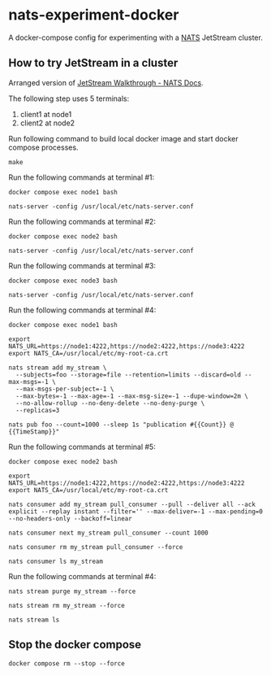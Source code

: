 nats-experiment-docker
======================

A docker-compose config for experimenting with a [NATS](https://nats.io/) JetStream cluster.

## How to try JetStream in a cluster

Arranged version of [JetStream Walkthrough - NATS Docs](https://docs.nats.io/nats-concepts/jetstream/js_walkthrough).

The following step uses 5 terminals:

1. client1 at node1
2. client2 at node2

Run following command to build local docker image and start docker compose processes.

```
make
```

Run the following commands at terminal #1:

```
docker compose exec node1 bash
```

```
nats-server -config /usr/local/etc/nats-server.conf
```

Run the following commands at terminal #2:

```
docker compose exec node2 bash
```

```
nats-server -config /usr/local/etc/nats-server.conf
```

Run the following commands at terminal #3:

```
docker compose exec node3 bash
```

```
nats-server -config /usr/local/etc/nats-server.conf
```

Run the following commands at terminal #4:

```
docker compose exec node1 bash
```

```
export NATS_URL=https://node1:4222,https://node2:4222,https://node3:4222
export NATS_CA=/usr/local/etc/my-root-ca.crt
```

```
nats stream add my_stream \
  --subjects=foo --storage=file --retention=limits --discard=old --max-msgs=-1 \
  --max-msgs-per-subject=-1 \
  --max-bytes=-1 --max-age=-1 --max-msg-size=-1 --dupe-window=2m \
  --no-allow-rollup --no-deny-delete --no-deny-purge \
  --replicas=3
```

```
nats pub foo --count=1000 --sleep 1s "publication #{{Count}} @ {{TimeStamp}}"
```


Run the following commands at terminal #5:

```
docker compose exec node2 bash
```

```
export NATS_URL=https://node1:4222,https://node2:4222,https://node3:4222
export NATS_CA=/usr/local/etc/my-root-ca.crt
```

```
nats consumer add my_stream pull_consumer --pull --deliver all --ack explicit --replay instant --filter='' --max-deliver=-1 --max-pending=0 --no-headers-only --backoff=linear
```

```
nats consumer next my_stream pull_consumer --count 1000
```

```
nats consumer rm my_stream pull_consumer --force
```

```
nats consumer ls my_stream
```

Run the following commands at terminal #4:

```
nats stream purge my_stream --force
```

```
nats stream rm my_stream --force
```

```
nats stream ls
```

## Stop the docker compose

```
docker compose rm --stop --force
```
